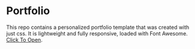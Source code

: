 # Portfolio
This repo contains a personalized portfolio template that was created with just css. It is lightweight and fully responsive, loaded with Font Awesome.
[Click To Open](https://portfoliobysandy.netlify.app/).
